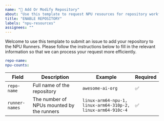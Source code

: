 ```yaml
---
name: "🚀 Add Or Modify Repository"
about: "Use this template to request NPU resources for repository workflows"
title: "ENABLE REPOSITORY"
labels: "npu-resources"
assignees: ""
---
```


Welcome to use this template to submit an issue to add your repository to the NPU Runners. Please follow the instructions below to fill in the relevant information so that we can process your request more efficiently.

```yaml
repo-name: 
npu-counts: 
```

| Field | Description | Example | Required |
|------|------|------|-----|
| `repo-name` | Full name of the repository | `awesome-ai-org` | ✅ |
| `runner-names` | The number of NPUs mounted by the runners | `linux-arm64-npu-1, linux-arm64-310p-2, linux-arm64-910c-4` | ✅ |

